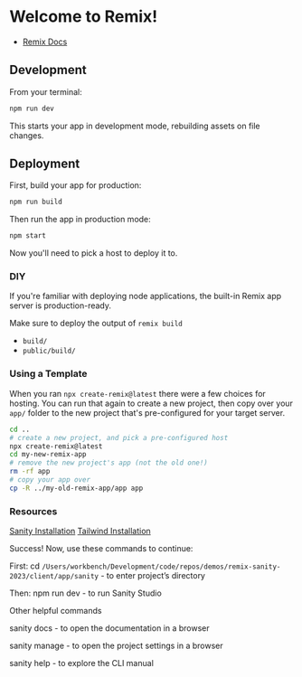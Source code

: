 # Welcome to Remix!

- [Remix Docs](https://remix.run/docs)

## Development

From your terminal:

```sh
npm run dev
```

This starts your app in development mode, rebuilding assets on file changes.

## Deployment

First, build your app for production:

```sh
npm run build
```

Then run the app in production mode:

```sh
npm start
```

Now you'll need to pick a host to deploy it to.

### DIY

If you're familiar with deploying node applications, the built-in Remix app server is production-ready.

Make sure to deploy the output of `remix build`

- `build/`
- `public/build/`

### Using a Template

When you ran `npx create-remix@latest` there were a few choices for hosting. You can run that again to create a new project, then copy over your `app/` folder to the new project that's pre-configured for your target server.

```sh
cd ..
# create a new project, and pick a pre-configured host
npx create-remix@latest
cd my-new-remix-app
# remove the new project's app (not the old one!)
rm -rf app
# copy your app over
cp -R ../my-old-remix-app/app app
```

### Resources

[Sanity Installation](https://www.sanity.io/docs/create-a-sanity-project)
[Tailwind Installation](https://tailwindcss.com/docs/guides/remix)

<p>Success! Now, use these commands to continue:</p>

<p>First: cd <code>/Users/workbench/Development/code/repos/demos/remix-sanity-2023/client/app/sanity</code> - to enter project’s directory</p>
<p>Then: npm run dev - to run Sanity Studio</p>

<p>Other helpful commands</p>
<p>sanity docs - to open the documentation in a browser</p>
<p>sanity manage - to open the project settings in a browser</p>
<p>sanity help - to explore the CLI manual</p>

